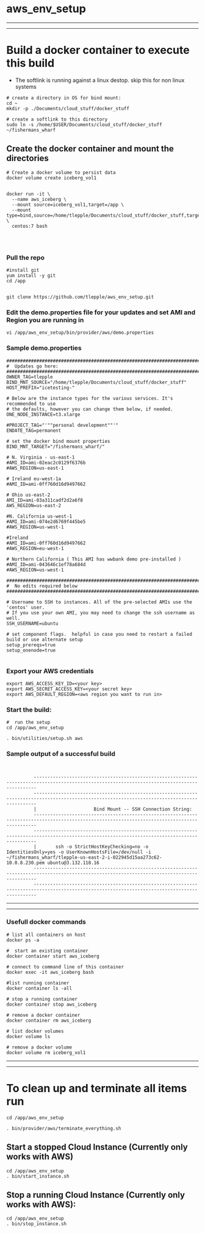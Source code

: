 # aws_env_setup

---
---

# Build a docker container to execute this build
* The softlink is running against a linux destop.  skip this for non linux systems

```
# create a directory in OS for bind mount:
cd ~
mkdir -p ./Documents/cloud_stuff/docker_stuff

# create a softlink to this directory
sudo ln -s /home/$USER/Documents/cloud_stuff/docker_stuff ~/fishermans_wharf

```

## Create the docker container and mount the directories


```
# Create a docker volume to persist data
docker volume create iceberg_vol1


docker run -it \
  --name aws_iceberg \
  --mount source=iceberg_vol1,target=/app \
  --mount type=bind,source=/home/tlepple/Documents/cloud_stuff/docker_stuff,target=/home/tlepple/fishermans_wharf \
  centos:7 bash

  
    
```


### Pull the repo

```
#install git
yum install -y git
cd /app    


git clone https://github.com/tlepple/aws_env_setup.git

```


### Edit the demo.properties file for your updates and set AMI and Region you are running in

```
vi /app/aws_env_setup/bin/provider/aws/demo.properties
```

### Sample demo.properties

```
###############################################################################
#  Updates go here:
###############################################################################
OWNER_TAG=tlepple
BIND_MNT_SOURCE="/home/tlepple/Documents/cloud_stuff/docker_stuff"
HOST_PREFIX="icetesting-"

# Below are the instance types for the various services. It's recommended to use
# the defaults, however you can change them below, if needed.
ONE_NODE_INSTANCE=t3.xlarge

#PROJECT_TAG="'""personal development""'"
ENDATE_TAG=permanent

# set the docker bind mount properties
BIND_MNT_TARGET="/fishermans_wharf/"

# N. Virginia - us-east-1
#AMI_ID=ami-02eac2c0129f6376b
#AWS_REGION=us-east-1

# Ireland eu-west-1a
#AMI_ID=ami-0ff760d16d9497662

# Ohio us-east-2
AMI_ID=ami-03a311cadf2d2a6f8
AWS_REGION=us-east-2

#N. California us-west-1
#AMI_ID=ami-074e2d6769f445be5
#AWS_REGION=us-west-1

#Ireland
#AMI_ID=ami-0ff760d16d9497662
#AWS_REGION=eu-west-1

# Northern California ( This AMI has wwbank demo pre-installed )
#AMI_ID=ami-043646c1ef78a684d
#AWS_REGION=us-west-1

###############################################################################
#  No edits required below
###############################################################################

# Username to SSH to instances. All of the pre-selected AMIs use the 'centos' user.
# If you use your own AMI, you may need to change the ssh username as well.
SSH_USERNAME=ubuntu

# set component flags.  helpful in case you need to restart a failed build or use alternate setup
setup_prereqs=true
setup_onenode=true


```


### Export your AWS credentials


```
export AWS_ACCESS_KEY_ID=<your key>
export AWS_SECRET_ACCESS_KEY=<your secret key>
export AWS_DEFAULT_REGION=<aws region you want to run in>

```

### Start the build:


```
#  run the setup
cd /app/aws_env_setup

. bin/utilities/setup.sh aws

```


### Sample output of a successful build


```


          ---------------------------------------------------------------------------------------------------------------------------------------------
          ---------------------------------------------------------------------------------------------------------------------------------------------
          |                  	Bind Mount -- SSH Connection String:                                                                                                            
          ---------------------------------------------------------------------------------------------------------------------------------------------
          ---------------------------------------------------------------------------------------------------------------------------------------------
          |       ssh -o StrictHostKeyChecking=no -o IdentitiesOnly=yes -o UserKnownHostsFile=/dev/null -i ~/fishermans_wharf/tlepple-us-east-2-i-022945d15aa273c62-10.0.8.230.pem ubuntu@3.132.118.16          
          ---------------------------------------------------------------------------------------------------------------------------------------------
          ---------------------------------------------------------------------------------------------------------------------------------------------
```

---
---

### Usefull docker commands

```
# list all containers on host
docker ps -a

#  start an existing container
docker container start aws_iceberg

# connect to command line of this container
docker exec -it aws_iceberg bash

#list running container
docker container ls -all

# stop a running container
docker container stop aws_iceberg

# remove a docker container
docker container rm aws_iceberg

# list docker volumes
docker volume ls

# remove a docker volume
docker volume rm iceberg_vol1
```
---
---

# To clean up and terminate all items run

```
cd /app/aws_env_setup

. bin/provider/aws/terminate_everything.sh

```



## Start a stopped Cloud Instance (Currently only works with AWS)
```
cd /app/aws_env_setup
. bin/start_instance.sh

```

## Stop a running Cloud Instance (Currently only works with AWS):
```
cd /app/aws_env_setup
. bin/stop_instance.sh
```
